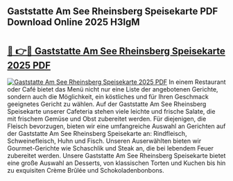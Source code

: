 ## Gaststatte Am See Rheinsberg Speisekarte PDF Download Online 2025 H3IgM

# <h2><a href="http://gccl59.nevu.top/?p=Gaststatte+Am+See+Rheinsberg+Speisekarte">🔗 👉🔴 Gaststatte Am See Rheinsberg Speisekarte 2025 PDF</a></h2>

[![Gaststatte Am See Rheinsberg Speisekarte 2025 PDF](https://i.imgur.com/dBaPXMq.png)](http://gccl59.nevu.top/?p=Gaststatte+Am+See+Rheinsberg+Speisekarte)
In einem Restaurant oder Café bietet das Menü nicht nur eine Liste der angebotenen Gerichte, sondern auch die Möglichkeit, ein köstliches und für Ihren Geschmack geeignetes Gericht zu wählen. Auf der Gaststatte Am See Rheinsberg Speisekarte unserer Cafeteria stehen viele leichte und frische Salate, die mit frischem Gemüse und Obst zubereitet werden. Für diejenigen, die Fleisch bevorzugen, bieten wir eine umfangreiche Auswahl an Gerichten auf der Gaststatte Am See Rheinsberg Speisekarte an: Rindfleisch, Schweinefleisch, Huhn und Fisch. Unseren Auserwählten bieten wir Gourmet-Gerichte wie Schaschlik und Steak an, die bei lebendem Feuer zubereitet werden. Unsere Gaststatte Am See Rheinsberg Speisekarte bietet eine große Auswahl an Desserts, von klassischen Torten und Kuchen bis hin zu exquisiten Crème Brûlée und Schokoladenbonbons.
